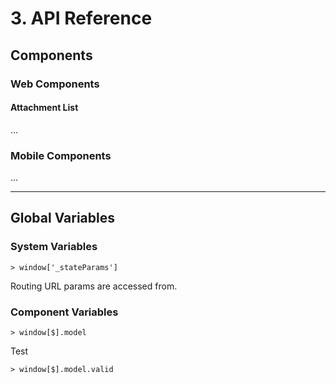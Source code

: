 # 3. API Reference

## Components

### Web Components

#### Attachment List

...

### Mobile Components

...

---

## Global Variables

### System Variables

    > window['_stateParams']

Routing URL params are accessed from.

### Component Variables

    > window[$].model
    
Test

    > window[$].model.valid

